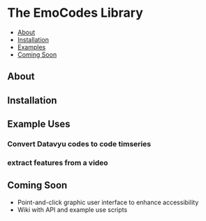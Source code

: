 # The EmoCodes Library
* [About](http://github.com/catcamacho/emocodes#about)
* [Installation](http://github.com/catcamacho/emocodes#installation)
* [Examples](http://github.com/catcamacho/emocodes#example-uses)
* [Coming Soon](http://github.com/catcamacho/emocodes#coming-soon)

## About


## Installation


## Example Uses

### Convert Datavyu codes to code timseries

### extract features from a video

## Coming Soon
* Point-and-click graphic user interface to enhance accessibility
* Wiki with API and example use scripts
